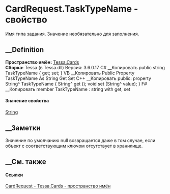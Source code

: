 # CardRequest.TaskTypeName - свойство
Имя типа задания. Значение необязательно для заполнения.
## __Definition
 **Пространство имён:** [Tessa.Cards](N_Tessa_Cards.htm)  
 **Сборка:** Tessa (в Tessa.dll) Версия: 3.6.0.17
C# __Копировать
     public string TaskTypeName { get; set; }
VB __Копировать
     Public Property TaskTypeName As String
    	Get
    	Set
C++ __Копировать
     public:
    property String^ TaskTypeName {
    	String^ get ();
    	void set (String^ value);
    }
F# __Копировать
     member TaskTypeName : string with get, set
#### Значение свойства
[String](https://learn.microsoft.com/dotnet/api/system.string)
##  __Заметки
Значение по умолчанию null возвращается даже в том случае, если объект с
соответствующим ключом отсутствует в хранилище.
## __См. также
#### Ссылки
[CardRequest - ](T_Tessa_Cards_CardRequest.htm)
[Tessa.Cards - пространство имён](N_Tessa_Cards.htm)
